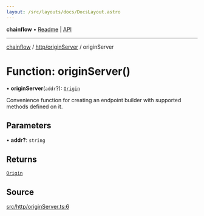 ```yaml
---
layout: /src/layouts/docs/DocsLayout.astro
---
```


**chainflow** • [Readme](/docs/README) \| [API](/docs/modules)

***

[chainflow](/docs/README) / [http/originServer](/docs/http/originServer/README) / originServer

# Function: originServer()

• **originServer**(`addr`?): [`Origin`](/docs/http/originServer/type-aliases/Origin)

Convenience function for creating an endpoint builder with supported methods defined on it.

## Parameters

• **addr?**: `string`

## Returns

[`Origin`](/docs/http/originServer/type-aliases/Origin)

## Source

[src/http/originServer.ts:6](https://github.com/edwinlzs/chainflow/blob/99ff659/src/http/originServer.ts#L6)
